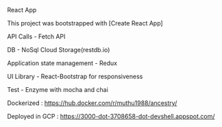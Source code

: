 React App

This project was bootstrapped with [Create React App]

API Calls - Fetch API

DB - NoSql Cloud Storage(restdb.io)

Application state management - Redux

UI Library - React-Bootstrap for responsiveness

Test - Enzyme with mocha and chai

Dockerized : https://hub.docker.com/r/muthu1988/ancestry/

Deployed in GCP : https://3000-dot-3708658-dot-devshell.appspot.com/